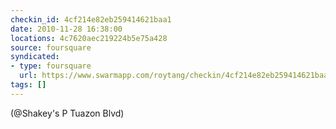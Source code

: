 ```yaml
---
checkin_id: 4cf214e82eb259414621baa1
date: 2010-11-28 16:38:00
locations: 4c7620aec219224b5e75a428
source: foursquare
syndicated:
- type: foursquare
  url: https://www.swarmapp.com/roytang/checkin/4cf214e82eb259414621baa1
tags: []
---
```


 (@Shakey's P Tuazon Blvd)